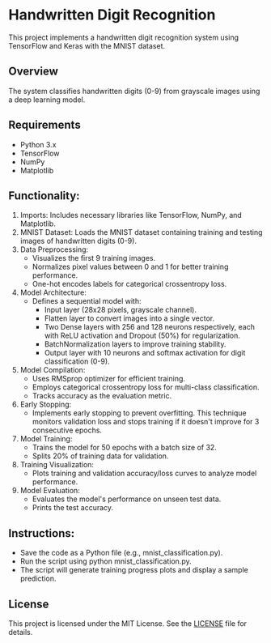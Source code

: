 # Handwritten Digit Recognition

This project implements a handwritten digit recognition system using TensorFlow and Keras with the MNIST dataset.

## Overview

The system classifies handwritten digits (0-9) from grayscale images using a deep learning model.

## Requirements

- Python 3.x
- TensorFlow
- NumPy
- Matplotlib

## Functionality:

1. Imports: Includes necessary libraries like TensorFlow, NumPy, and Matplotlib.
2. MNIST Dataset: Loads the MNIST dataset containing training and testing images of handwritten digits (0-9).
3. Data Preprocessing:
   * Visualizes the first 9 training images.
   * Normalizes pixel values between 0 and 1 for better training performance.
   * One-hot encodes labels for categorical crossentropy loss.
4. Model Architecture:
   * Defines a sequential model with:
       * Input layer (28x28 pixels, grayscale channel).
       * Flatten layer to convert images into a single vector.
       * Two Dense layers with 256 and 128 neurons respectively, each with ReLU activation and Dropout (50%) for         regularization.
       * BatchNormalization layers to improve training stability.
       * Output layer with 10 neurons and softmax activation for digit classification (0-9).
5. Model Compilation:
   * Uses RMSprop optimizer for efficient training.
   * Employs categorical crossentropy loss for multi-class classification.
   * Tracks accuracy as the evaluation metric.
6. Early Stopping:
   * Implements early stopping to prevent overfitting. This technique monitors validation loss and stops training if it doesn't improve for 3 consecutive epochs.
7. Model Training:
   * Trains the model for 50 epochs with a batch size of 32.
   * Splits 20% of training data for validation.
8. Training Visualization:
   * Plots training and validation accuracy/loss curves to analyze model performance.
9. Model Evaluation:
   * Evaluates the model's performance on unseen test data.
   * Prints the test accuracy.

## Instructions:

* Save the code as a Python file (e.g., mnist_classification.py).
* Run the script using python mnist_classification.py.
* The script will generate training progress plots and display a sample prediction.

## **License**

This project is licensed under the MIT License. See the [LICENSE](LICENSE) file for details.
